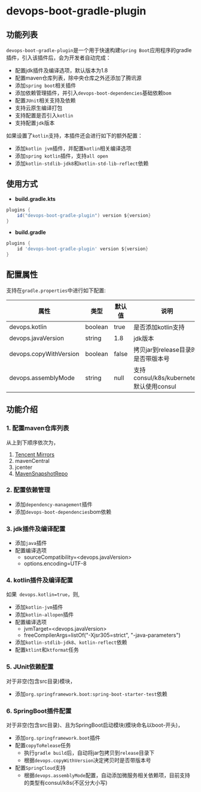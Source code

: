 # devops-boot-gradle-plugin

## 功能列表

`devops-boot-gradle-plugin`是一个用于快速构建`Spring Boot`应用程序的gradle插件，引入该插件后，会为开发者自动完成：

- 配置jdk插件及编译选项，默认版本为1.8
- 配置maven仓库列表，除中央仓库之外还添加了腾讯源
- 添加`spring boot`相关插件
- 添加依赖管理插件，并引入`devops-boot-dependencies`基础依赖`bom`
- 配置`JUnit`相关支持及依赖
- 支持云原生编译打包
- 支持配置是否引入`kotlin`
- 支持配置`jdk`版本

如果设置了`kotlin`支持，本插件还会进行如下的额外配置：

- 添加`kotlin jvm`插件，并配置`kotlin`相关编译选项
- 添加`spring kotlin`插件，支持`all open`
- 添加`kotlin-stdlib-jdk8`和`kotlin-std-lib-reflect`依赖


## 使用方式

- **build.gradle.kts**

```groovy
plugins {
    id("devops-boot-gradle-plugin") version ${version}
}
```

- **build.gradle**

```groovy
plugins {
    id 'devops-boot-gradle-plugin' version ${version}
}
```

## 配置属性

支持在`gradle.properties`中进行如下配置:

| 属性               | 类型    | 默认值 | 说明               |
| ------------------ | ------- | ------ | ------------------ |
| devops.kotlin      | boolean | true   | 是否添加kotlin支持 |
| devops.javaVersion | string  | 1.8    | jdk版本            |
| devops.copyWithVersion | boolean  | false    | 拷贝jar到release目录时是否带版本号           |
| devops.assemblyMode     | string  | null   | 支持consul/k8s/kubernetes,默认使用consul  |

## 功能介绍

### 1. 配置maven仓库列表
从上到下顺序依次为，
1. [Tencent Mirrors](https://mirrors.tencent.com/nexus/repository/maven-public/)
2. mavenCentral
3. jcenter
4. [MavenSnapshotRepo](https://oss.sonatype.org/content/repositories/snapshots/)

### 2. 配置依赖管理
- 添加`dependency-management`插件
- 添加`devops-boot-dependencies`bom依赖

### 3. jdk插件及编译配置
- 添加`java`插件
- 配置编译选项
    - sourceCompatibility=<devops.javaVersion>
    - options.encoding=UTF-8

### 4. kotlin插件及编译配置
如果` devops.kotlin=true`，则,
- 添加`kotlin-jvm`插件
- 添加`kotlin-allopen`插件
- 配置编译选项
    - jvmTarget=<devops.javaVersion>
    - freeCompilerArgs=listOf("-Xjsr305=strict", "-java-parameters")
- 添加`kotlin-stdlib-jdk8`、`kotlin-reflect`依赖
- 配置`ktlint`和`ktformat`任务

### 5. JUnit依赖配置
对于非空(包含src目录)模块，
- 添加`org.springframework.boot:spring-boot-starter-test`依赖

### 6. SpringBoot插件配置
对于非空(包含src目录)、且为SpringBoot启动模块(模块命名以boot-开头)，
- 添加`org.springframework.boot`插件
- 配置`copyToRelease`任务
  - 执行`gradle build`后，自动将jar包拷贝到`release`目录下
  - 根据`devops.copyWithVersion`决定拷贝时是否带版本号
- 配置`SpringCloud`支持
  - 根据`devops.assemblyMode`配置，自动添加微服务相关依赖项，目前支持的类型有consul/k8s(不区分大小写)

